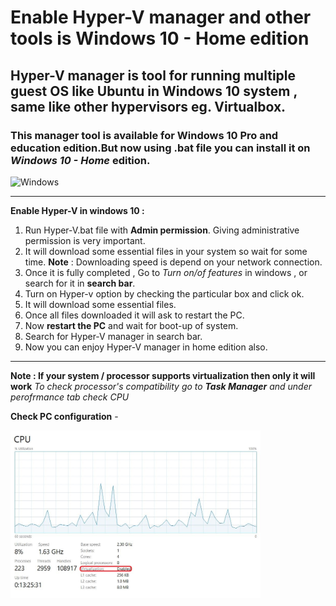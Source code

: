# Enable Hyper-V manager and other tools is Windows 10 - Home edition 
## Hyper-V manager is tool for running multiple guest OS like Ubuntu in Windows 10 system , same like other hypervisors eg. Virtualbox.
### This manager tool is available for Windows 10 Pro and education edition.But now using .bat file you can install it on *Windows 10 - Home* edition.

<p>
<img alt="Windows" src="https://img.shields.io/badge/Windows-0078D6?style=for-the-badge&logo=windows&logoColor=white" />
</p>
	
  
--- 

**Enable Hyper-V in windows 10 :** 
1. Run Hyper-V.bat file with **Admin permission**. Giving administrative permission is very important.
2. It will download some essential files in your system so wait for some time. **Note** : Downloading speed is depend on your network connection. 
3. Once it is fully completed , Go to *Turn on/of features* in windows , or search for it in **search bar**. 
5. Turn on Hyper-v option by checking the particular box and click ok.
6. It will download some essential files.
7. Once all files downloaded it will ask to restart the PC. 
8. Now **restart the PC** and wait for boot-up of system.
9. Search for Hyper-V manager in search bar.
10. Now you can enjoy Hyper-V manager in home edition also.

---

**Note : If your system / processor supports virtualization then only it will work**
*To check processor's compatibility go to **Task Manager** and under perofrmance tab check CPU*

**Check PC configuration** - <br/>
<p>
<img alt="CPU" src="https://github.com/ishanjogalekar/Windows10-Home-HyperV-enable/blob/main/Images/CPU.JPG" width="400"/> 
</p>

